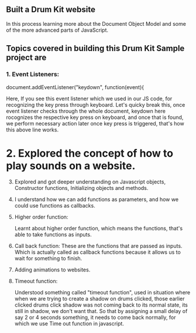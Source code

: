 ## Built a Drum Kit website
In this process learning more about the Document Object Model and some of the more advanced parts of JavaScript.

## Topics covered in building this Drum Kit Sample project are

### 1. Event Listeners:
    
document.addEventListener("keydown", function(event){

Here, If you see this event listener which we used in our JS code, for recognizing the key press through keyboard.
Let's quicky break this, once event listener checks through the whole document, keydown here rocognizes the respective key press on keyboard, and once that is found, we perform necessary action later once key press is triggered, that's how this above line works.

# 2. Explored the concept of how to play sounds on a website.
3. Explored and got deeper understanding on Javascript objects, Constructor functions, Initializing objects and methods.
4. I understand how we can add functions as parameters, and how we could use functions as callbacks.
5. Higher order function:

    Learnt about higher order function, which means the functions, that's able to take functions as inputs.

6. Call back function:
These are the functions that are passed as inputs. Which is actually called as callback functions because it allows us to wait for something to finish.

7. Adding animations to websites.

8. Timeout function:

    Understood something called "timeout function", used in situation where when we are trying to create a shadow on drums clicked, those earlier clicked drums click shadow was not coming back to its normal state, its still in shadow, we don't want that. So that by assigning a small delay of say 2 or 4 seconds something, it needs to come back normally, for which we use Time out function in javascript.
